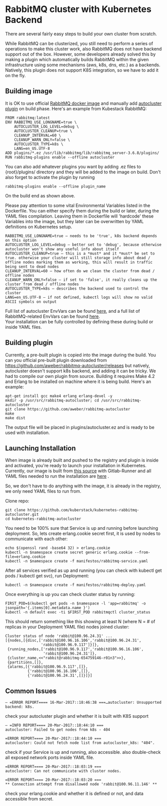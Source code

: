 # RabbitMQ cluster with Kubernetes Backend

There are several fairly easy steps to build your own cluster from scratch.  

While RabbitMQ can be clusterized, you still need to perform a series of operations to make this cluster work, also RabbitMQ does not have backend support out of the box. However, some developers already solved this by making a plugin which automatically builds RabbitMQ within the given infrastructure using some mechanisms (aws, k8s, dns, etc.) as a backends. Natively, this plugin does not support K8S integration, so we have to add it on the fly.  

## Building image  

It is OK to use official [RabbitMQ docker image](https://hub.docker.com/_/rabbitmq/) and manually add [autocluster plugin](https://github.com/rabbitmq/rabbitmq-autocluster) on build phase. Here's an example from Kubestack RabbitMQ:

```
FROM rabbitmq:latest
ENV RABBITMQ_USE_LONGNAME=true \
    AUTOCLUSTER_LOG_LEVEL=debug \
    AUTOCLUSTER_CLEANUP=true \
    CLEANUP_INTERVAL=60 \
    CLEANUP_WARN_ONLY=false \
    AUTOCLUSTER_TYPE=k8s \
    LANG=en_US.UTF-8
ADD plugins/*.ez /usr/lib/rabbitmq/lib/rabbitmq_server-3.6.8/plugins/
RUN rabbitmq-plugins enable --offline autocluster
```

You can also add whatever plugins you want by adding .ez files to {root}/plugins/ directory and they will be added to the image on build. Don't also forget to activate the plugin by running 

```
rabbitmq-plugins enable --offline plugin_name
```

On the build end as shown above.

Please pay attention to some vital Environmental Variables listed in the Dockerfile. You can either specify them during the build or later, during the YAML files compilation. Leaving them in Dockerfile will 'hardcode' these Variables into the image, but they later can be overwritten by YAML definitions on Kubernetes setup.

```
RABBITMQ_USE_LONGNAME=true — needs to be 'true', k8s backend depends on this option
AUTOCLUSTER_LOG_LEVEL=debug — better set to 'debug', because otherwise autocluster won't show any useful info about itself
AUTOCLUSTER_CLEANUP=true — this is a *must* and it *must* be set to true. otherwise your cluster will still storage info about dead / offline nodes marking them as working, this will result in traffic being sent to dead nodes
CLEANUP_INTERVAL=60 — how often do we clean the cluster from dead / offline nodes
CLEANUP_WARN_ONLY=false — if set to 'false', it really cleans up the cluster from dead / offline nodes
AUTOCLUSTER_TYPE=k8s — describes the backend used to control the cluster
LANG=en_US.UTF-8 — if not defined, kubectl logs will show no valid ASCII symbols on output
```

Full list of autocluster EnvVars can be found [here](https://github.com/aweber/rabbitmq-autocluster/wiki), and a full list of RabbitMQ-related EnvVars can be found [here](https://www.rabbitmq.com/configure.html#define-environment-variables).  
Your installation can be fully controlled by defining these during build or inside YAML files.

## Building plugin

Currently, a pre-built plugin is copied into the image during the build. You can you official pre-built plugin downloaded from https://github.com/aweber/rabbitmq-autocluster/releases but natively, autocluster doesn't support k8s backend, and adding it can be tricky.
We had to compile our own plugin from source. Building it requires Make 4.2 and Erlang to be installed on machine where it is being build. Here's an example:

```
apt-get install gcc make4 erlang erlang-devel -y
mkdir -p /usr/src/rabbitmq-autocluster; cd /usr/src/rabbitmq-autocluster
git clone https://github.com/aweber/rabbitmq-autocluster
make
make dist
```

The output file will be placed in plugins/autocluster.ez and is ready to be used with installation.

## Launching Installation

When image is already built and pushed to the registry and plugin is inside and activated, you're ready to launch your installation in Kubernetes. Currently, our image is built from [this source](https://git.arilot.com/containers/rabbitmq-cluster/) with Gitlab-Runner and all YAML files needed to run the installation are [here](https://git.arilot.com/arilot/kubernetes/tree/master/rabbitmq-autocluster) .

So, we don't have to do anything with the image, it is already in the registry, we only need YAML files to run from.

Clone repo:

```
git clone https://github.com/kuberstack/kubernetes-rabbitmq-autocluster.git
cd kubernetes-rabbitmq-autocluster
```

You need to be 100% sure that Service is up and running before launching deployment. So, lets create erlang.cookie secret first, it is used by nodes to communicate with each other:

```
echo $(openssl rand -base64 32) > erlang.cookie
kubectl -n $namespace create secret generic erlang.cookie --from-file=erlang.cookie
kubectl -n $namespace create -f manifestos/rabbitmq-service.yaml
```

After all services verified as up and running (you can check with kubectl get pods / kubectl get svc), run Deployment:

```
kubectl -n $namespace create -f manifestos/rabbitmq-deploy.yaml
```

Once everything is up you can check cluster status by running:

```
FIRST_POD=$(kubectl get pods -n $namespace -l 'app=rabbitmq' -o jsonpath='{.items[0].metadata.name }')
kubectl -n default exec -ti $FIRST_POD rabbitmqctl cluster_status
```

This should return something like this showing at least N (where N = # of replicas in your Deployment YAML file) nodes joined cluster:

```
Cluster status of node 'rabbit@100.96.24.31' ...
[{nodes,[{disc,['rabbit@100.96.16.106','rabbit@100.96.24.31',
                'rabbit@100.96.9.117']}]},
 {running_nodes,['rabbit@100.96.9.117','rabbit@100.96.16.106',
                 'rabbit@100.96.24.31']},
 {cluster_name,<<"rabbit@rabbitmq-654759146-r01n3">>},
 {partitions,[]},
 {alarms,[{'rabbit@100.96.9.117',[]},
          {'rabbit@100.96.16.106',[]},
          {'rabbit@100.96.24.31',[]}]}]
```
		  
## Common Issues

```
— =ERROR REPORT==== 16-Mar-2017::18:46:38 ===…autocluster: Unsupported backend: k8s.
```

check your autocluster plugin and whether it is built with K8S support

```
— =INFO REPORT==== 20-Mar-2017::18:44:10 ===
autocluster: Failed to get nodes from k8s - 404

=ERROR REPORT==== 20-Mar-2017::18:44:10 ===
autocluster: Could not fetch node list from autocluster_k8s: "404".
```

check if your Service is up and running, also accessible. also double-check all exposed network ports inside YAML file.

```
=ERROR REPORT==== 20-Mar-2017::18:03:19 ===
autocluster: Can not communicate with cluster nodes.

=ERROR REPORT==== 20-Mar-2017::18:03:20 ===
** Connection attempt from disallowed node 'rabbit@100.96.11.146' **
```

check your erlang.cookie and whether it is defined or not, and data accessible from secret.
 
